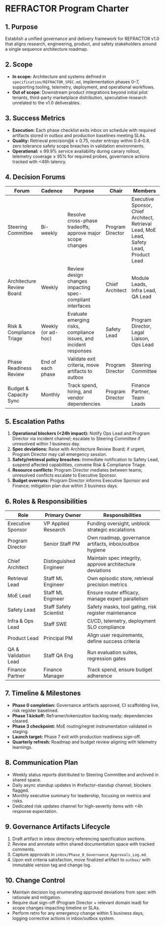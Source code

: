 # REFRACTOR Program Charter

## 1. Purpose
Establish a unified governance and delivery framework for REFRACTOR v1.0 that aligns research, engineering, product, and safety stakeholders around a single sequence architecture roadmap.

## 2. Scope
- **In scope:** Architecture and systems defined in `specification/REFRACTOR_SPEC.md`, implementation phases 0–7, supporting tooling, telemetry, deployment, and operational workflows.
- **Out of scope:** Downstream product integrations beyond initial pilot tenants, third-party marketplace distribution, speculative research unrelated to the v1.0 deliverables.

## 3. Success Metrics
- **Execution:** Each phase checklist exits inbox on schedule with required artifacts stored in outbox and production baselines meeting SLAs.
- **Quality:** Retrieval precision@k ≥ 0.75, router entropy within 0.4–0.8, zero tolerance safety scope breaches in validation environments.
- **Operational:** ≥ 99.9% service availability during canary rollout, telemetry coverage ≥ 95% for required probes, governance actions tracked with <48h latency.

## 4. Decision Forums
| Forum | Cadence | Purpose | Chair | Members |
|-------|---------|---------|-------|---------|
| Steering Committee | Bi-weekly | Resolve cross-phase tradeoffs, approve major scope changes | Program Director | Executive Sponsor, Chief Architect, Retrieval Lead, MoE Lead, Safety Lead, Product Lead |
| Architecture Review Board | Weekly | Review design changes impacting spec-compliant interfaces | Chief Architect | Module Leads, Infra Lead, QA Lead |
| Risk & Compliance Triage | Weekly (or ad-hoc) | Evaluate emerging risks, compliance issues, and incident responses | Safety Lead | Program Director, Legal Liaison, Ops Lead |
| Phase Readiness Review | End of each phase | Validate exit criteria, move artifacts to outbox | Program Director | Steering Committee |
| Budget & Capacity Sync | Monthly | Track spend, hiring, and vendor dependencies | Program Director | Finance Partner, Team Leads |

## 5. Escalation Paths
1. **Operational blockers (<24h impact):** Notify Ops Lead and Program Director via incident channel; escalate to Steering Committee if unresolved within 1 business day.
2. **Spec deviations:** Raise with Architecture Review Board; if urgent, Program Director may call emergency session.
3. **Safety/retrieval policy breaches:** Immediate notification to Safety Lead, suspend affected capabilities, convene Risk & Compliance Triage.
4. **Resource conflicts:** Program Director mediates between teams; unresolved conflicts escalate to Executive Sponsor.
5. **Budget overruns:** Program Director informs Executive Sponsor and Finance; mitigation plan due within 3 business days.

## 6. Roles & Responsibilities
| Role | Primary Owner | Responsibilities |
|------|---------------|------------------|
| Executive Sponsor | VP Applied Research | Funding oversight, unblock strategic escalations |
| Program Director | Senior Staff PM | Own roadmap, governance artifacts, inbox/outbox hygiene |
| Chief Architect | Distinguished Engineer | Maintain spec integrity, approve architecture deviations |
| Retrieval Lead | Staff ML Engineer | Own episodic store, retrieval precision metrics |
| MoE Lead | Staff ML Engineer | Ensure router efficacy, manage expert parallelism |
| Safety Lead | Staff Safety Scientist | Safety masks, tool gating, risk register maintenance |
| Infra & Ops Lead | Staff SWE | CI/CD, telemetry, deployment SLO compliance |
| Product Lead | Principal PM | Align user requirements, define success criteria |
| QA & Validation Lead | Staff QA Eng | Run evaluation suites, regression gates |
| Finance Partner | Finance Manager | Track spend, ensure budget adherence |

## 7. Timeline & Milestones
- **Phase 0 completion:** Governance artifacts approved, CI scaffolding live, risk register baselined.
- **Phase 1 kickoff:** Reframer/tokenization backlog ready; dependencies cleared.
- **Phase 3 checkpoint:** MoE routing/regret instrumentation validated in staging.
- **Launch target:** Phase 7 exit with production readiness sign-off.
- **Quarterly refresh:** Roadmap and budget review aligning with telemetry learnings.

## 8. Communication Plan
- Weekly status reports distributed to Steering Committee and archived in shared space.
- Daily async standup updates in #refactor-standup channel; blockers flagged.
- Monthly executive summary for leadership, focusing on metrics and risks.
- Dedicated risk updates channel for high-severity items with <4h response expectation.

## 9. Governance Artifacts Lifecycle
1. Draft artifact in inbox directory referencing specification sections.
2. Review and annotate within shared documentation space with tracked comments.
3. Capture approvals in `inbox/Phase_0_Governance_Approvals_Log.md`.
4. Upon exit criteria satisfaction, move finalized artifact to `outbox/` with immutable version tag and change log.

## 10. Change Control
- Maintain decision log enumerating approved deviations from spec with rationale and mitigation.
- Require dual sign-off (Program Director + relevant domain lead) for scope changes impacting timeline or SLAs.
- Perform retro for any emergency change within 5 business days, logging corrective actions in inbox/outbox system.
